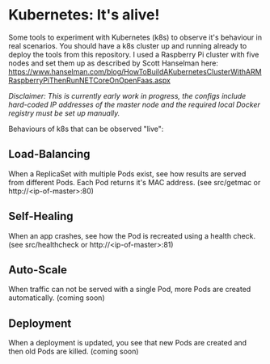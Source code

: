 # Kubernetes: It's alive!

Some tools to experiment with Kubernetes (k8s) to observe it's behaviour in real scenarios.
You should have a k8s cluster up and running already to deploy the tools from this repository.
I used a Raspberry Pi cluster with five nodes and set them up as described by Scott Hanselman here: https://www.hanselman.com/blog/HowToBuildAKubernetesClusterWithARMRaspberryPiThenRunNETCoreOnOpenFaas.aspx

*Disclaimer: This is currently early work in progress, the configs include hard-coded IP addresses of the master node and the required local Docker registry must be set up manually.*

Behaviours of k8s that can be observed "live":

## Load-Balancing
When a ReplicaSet with multiple Pods exist, see how results are served from different Pods. Each Pod returns it's MAC address. (see src/getmac or http://\<ip-of-master\>:80)

## Self-Healing
When an app crashes, see how the Pod is recreated using a health check. (see src/healthcheck or http://\<ip-of-master\>:81)

## Auto-Scale
When traffic can not be served with a single Pod, more Pods are created automatically. (coming soon)

## Deployment
When a deployment is updated, you see that new Pods are created and then old Pods are killed. (coming soon)
